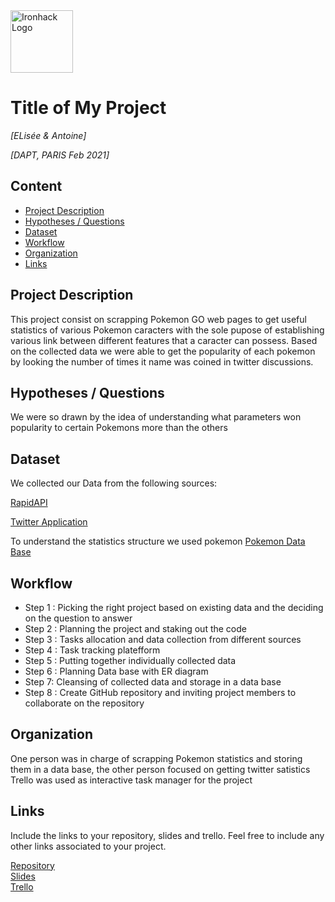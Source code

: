<img src="https://bit.ly/2VnXWr2" alt="Ironhack Logo" width="100"/>

# Title of My Project
*[ELisée & Antoine]*

*[DAPT, PARIS Feb 2021]*

## Content
- [Project Description](#project-description)
- [Hypotheses / Questions](#hypotheses-/-questions)
- [Dataset](#dataset)
- [Workflow](#workflow)
- [Organization](#organization)
- [Links](#links)

<a name="project-description"></a>

## Project Description
This project consist on scrapping Pokemon GO web pages to get useful statistics of various Pokemon caracters with the sole pupose of establishing 
various link between different features that a caracter can possess.
Based on the collected data we were able to get the popularity of each pokemon by looking the number of times it name was coined in twitter discussions. 

<a name="hypotheses-/-questions"></a>

## Hypotheses / Questions
We were so drawn by the idea of understanding what parameters won popularity to certain Pokemons more than the others

<a name="dataset"></a>

## Dataset
We collected our Data from the following sources:

[RapidAPI](https://rapidapi.com/Chewett/api/pokemon-go1/endpoints)

[Twitter Application](https://developer.twitter.com/en)

To understand the statistics structure we used pokemon [Pokemon Data Base](https://pokemondb.net/pokedex/bulbasaur#dex-stats)


<a name="workflow"></a>

## Workflow
- Step 1 : Picking the right project based on existing data and the deciding on the question to answer
- Step 2 : Planning the project and staking out the code
- Step 3 : Tasks allocation and data collection from different sources
- Step 4 : Task tracking platefform 
- Step 5 : Putting together individually collected data 
- Step 6 : Planning Data base with ER diagram
- Step 7: Cleansing of collected data and storage in a data base
- Step 8 : Create GitHub repository and inviting project members to collaborate on the repository

<a name="organization"></a>

## Organization
 One person was in charge of scrapping Pokemon statistics and storing them in a data base, the other person focused on getting twitter satistics 
 Trello was used as interactive task manager for the project

<a name="links"></a>

## Links
Include the links to your repository, slides and trello. Feel free to include any other links associated to your project. 

[Repository](https://github.com/)  
[Slides](https://slides.com/)  
[Trello](https://trello.com/b/9wlXftcX/pokemon-stat)  
